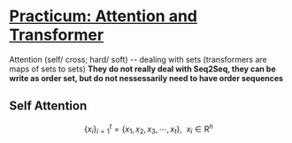 # [Practicum: Attention and Transformer](https://www.youtube.com/watch?v=f01J0Dri-6k)
Attention (self/ cross; hard/ soft) -- dealing with sets (transformers are maps of sets to sets)
__They do not really deal with Seq2Seq, they can be write as order set, but do not nessessarily need to have order sequences__  
## Self Attention
$$\lbrace x_i \rbrace ^t_{i=1} = \lbrace x_1, x_2, x_3, \cdots, x_t \rbrace,\ \ x_i \in \textrm{R}^n$$
